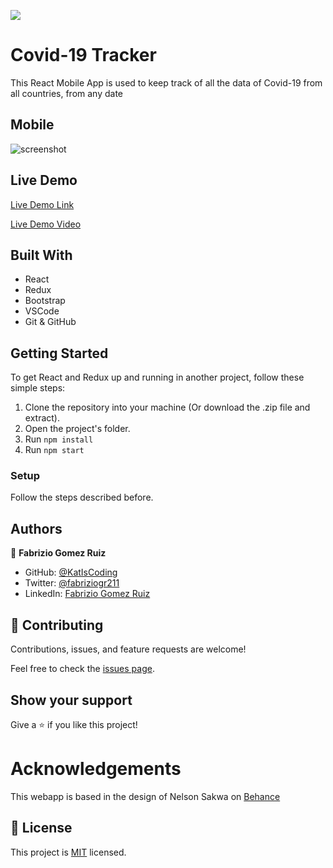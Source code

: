 ![](https://img.shields.io/badge/Microverse-blueviolet)

# Covid-19 Tracker

This React Mobile App is used to keep track of all the data of Covid-19 from all countries, from any date

## Mobile

![screenshot](https://cdn.discordapp.com/attachments/637141086334222369/911054509281796106/unknown.png)

## Live Demo

[Live Demo Link](https://katiscoding.github.io/react-capstone/)


[Live Demo Video](https://www.loom.com/share/75d1790e909e430c89a046110bac33c4)

## Built With

- React
- Redux
- Bootstrap
- VSCode
- Git & GitHub

## Getting Started

To get React and Redux up and running in another project, follow these simple steps:

1. Clone the repository into your machine (Or download the .zip file and extract).
2. Open the project's folder.
3. Run `npm install`
4. Run `npm start`

### Setup

Follow the steps described before.

## Authors

👤 **Fabrizio Gomez Ruiz**

- GitHub: [@KatIsCoding](https://github.com/KatIsCoding/)
- Twitter: [@fabriziogr211](https://twitter.com/fabriziogr211)
- LinkedIn: [Fabrizio Gomez Ruiz](https://www.linkedin.com/in/fabrizio-gr/)

## 🤝 Contributing

Contributions, issues, and feature requests are welcome!

Feel free to check the [issues page](../../issues/).

## Show your support

Give a ⭐️ if you like this project!

# Acknowledgements

This webapp is based in the design of Nelson Sakwa on [Behance](https://www.behance.net/sakwadesignstudio)

## 📝 License

This project is [MIT](./MIT.md) licensed.
